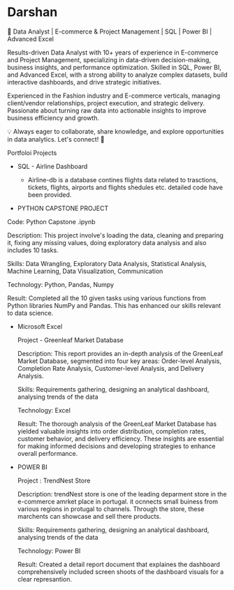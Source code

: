 # Darshan
🚀 Data Analyst | E-commerce & Project Management | SQL | Power BI | Advanced Excel

Results-driven Data Analyst with 10+ years of experience in E-commerce and Project Management, specializing in data-driven decision-making, business insights, and performance optimization. Skilled in SQL, Power BI, and Advanced Excel, with a strong ability to analyze complex datasets, build interactive dashboards, and drive strategic initiatives.

Experienced in the Fashion industry and E-commerce verticals, managing client/vendor relationships, project execution, and strategic delivery. Passionate about turning raw data into actionable insights to improve business efficiency and growth.

💡 Always eager to collaborate, share knowledge, and explore opportunities in data analytics. Let's connect! 🚀

Portfoloi Projects 

 - SQL - Airline Dashboard
    -  Airline-db is a database contines flights data related to trasctions, tickets, flights, airports and flights shedules etc. detailed code have been provided.
 

 - PYTHON CAPSTONE PROJECT
 
  Code: Python Capstone .ipynb

  Description:  This project involve's loading the data, cleaning and preparing it, fixing any missing values, doing exploratory data analysis and also includes 10 tasks.

  Skills: Data Wrangling, Exploratory Data Analysis, Statistical Analysis, Machine Learning, Data Visualization, Communication

  Technology: Python, Pandas, Numpy

  Result: Completed all the 10 given tasks using various functions from Python libraries NumPy and Pandas. This has enhanced our skills relevant to data science.


- Microsoft Excel

  Project - Greenleaf Market Database
  
  Description: This report provides an in-depth analysis of the GreenLeaf Market Database, segmented into four key areas: Order-level Analysis, Completion Rate Analysis, Customer-level Analysis, and Delivery Analysis.
  
  Skills: Requirements gathering, designing an analytical dashboard, analysing trends of the data

  Technology: Excel

  Result: The thorough analysis of the GreenLeaf Market Database has yielded valuable insights into order distribution, completion rates, customer behavior, and delivery efficiency. These insights are essential for making informed decisions and developing strategies to 
  enhance overall performance.

- POWER BI

  Project : TrendNest Store 

  Description: trendNest store is one of the leading deparment store in the e-commerce amrket place in portugal. it ocnnects small buiness from various regions in protugal to channels. Through the store, these marchents can showcase and sell there products.
  
  Skills: Requirements gathering, designing an analytical dashboard, analysing trends of the data

  Technology: Power BI

  Result: Created a detail report document that explaines the dashboard comprehensively included screen shoots of the dashboard visuals for a clear represantion.

  




